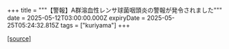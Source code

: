 +++
title = """【警報】A群溶血性レンサ球菌咽頭炎の警報が発令されました"""
date = 2025-05-12T03:00:00.000Z
expiryDate = 2025-05-25T05:24:32.815Z
tags = ["kuriyama"]
+++


[[source]](https://www.town.kuriyama.hokkaido.jp/soshiki/38/23062.html)
